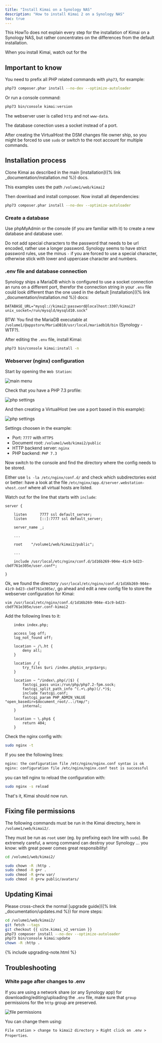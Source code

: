 ```yaml
---
title: "Install Kimai on a Synology NAS"
description: "How to install Kimai 2 on a Synology NAS"
toc: true
---
```


This HowTo does not explain every step for the installation of Kimai on a Synology NAS, 
but rather concentrates on the differences from the default installation.

When you install Kimai, watch out for the 

## Important to know

You need to prefix all PHP related commands with `php73`, for example:
```bash
php73 composer.phar install --no-dev --optimize-autoloader
```

Or run a console command:
```bash
php73 bin/console kimai:version
```

The webserver user is called `http` and not `www-data`.

The database conection uses a socket instead of a port.

After creating the VirtualHost the DSM changes file owner ship, so you might be forced to use `sudo` or switch to the root account for multiple commands.  

## Installation process

Clone Kimai as described in the main [installation]({% link _documentation/installation.md %}) docs.

This examples uses the path `/volume1/web/kimai2`

Then download and install composer. Now install all dependencies:
```bash
php73 composer.phar install --no-dev --optimize-autoloader
```

### Create a database

Use phpMyAdmin or the console (if you are familiar with it)  to create a new database and database user.

Do not add special characters to the password that needs to be url encoded, rather use a longer password.
Synology seems to have strict password rules, use the minus `-` if you are forced to use a special character, 
otherwise stick with lower and uppercase character and numbers.

### .env file and database connection

Synology ships a MariaDB which is configured to use a socket connection an runs on a different port, 
therefor the connection string in your `.env` file could look different than the one used in the 
default [installation]({% link _documentation/installation.md %}) docs:

```
DATABASE_URL="mysql://kimai2:password@localhost:3307/kimai2?unix_socket=/run/mysqld/mysqld10.sock"
```

BTW: You find the MariaDB executable at `/volume1/@appstore/MariaDB10/usr/local/mariadb10/bin` (Synology - WTF?).

After editing the `.env` file, install Kimai:

```bash
php73 bin/console kimai:install -n
```

### Webserver (nginx) configuration

Start by opening the `Web Station`:

![main menu](/images/documentation/synology-1.png "Main Menu > Web Station")

Check that you have a PHP 7.3 profile:

![php settings](/images/documentation/synology-2.png "Main Menu > Web Station > PHP Settings")

And then creating a VirtualHost (we use a port based in this example): 

![php settings](/images/documentation/synology-3.png "Main Menu > Web Station > PHP Settings")

Settings choosen in the example:

- Port: `7777` with `HTTPS`
- Document root: `/volume1/web/kimai2/public`
- HTTP backend server: `nginx`
- PHP backend: `PHP 7.3`

Now switch to the console and find the directory where the config needs to be stored.

Either use `ls -la /etc/nginx/conf.d/` and check which subdirectories exist or better:
have a look at the file `/etc/nginx/app.d/server.webstation-vhost.conf` where all virtual hosts are listed.

Watch out for the line that starts with `include`:

```
server {

    listen      7777 ssl default_server;
    listen      [::]:7777 ssl default_server;

    server_name _;

    ...

    root    "/volume1/web/kimai2/public";

    ...

    include /usr/local/etc/nginx/conf.d/1d16b269-904e-41c9-bd23-cbdf761e305e/user.conf*;

}
```

Ok, we found the directory `/usr/local/etc/nginx/conf.d/1d16b269-904e-41c9-bd23-cbdf761e305e/`, go ahead and edit a 
new config file to store the webserver configuration for Kimai: 
```
vim /usr/local/etc/nginx/conf.d/1d16b269-904e-41c9-bd23-cbdf761e305e/user.conf-kimai2
```

Add the following lines to it:
```
    index index.php;

    access_log off;
    log_not_found off;

    location ~ /\.ht {
        deny all;
    }

    location / {
        try_files $uri /index.php$is_args$args;
    }

    location ~ ^/index\.php(/|$) {
        fastcgi_pass unix:/run/php/php7.2-fpm.sock;
        fastcgi_split_path_info ^(.+\.php)(/.*)$;
        include fastcgi.conf;
        fastcgi_param PHP_ADMIN_VALUE "open_basedir=$document_root/..:/tmp/";
        internal;
    }

    location ~ \.php$ {
        return 404;
    }
```

Check the nginx config with:
```bash
sudo nginx -t
```

If you see the following lines:
```bash
nginx: the configuration file /etc/nginx/nginx.conf syntax is ok
nginx: configuration file /etc/nginx/nginx.conf test is successful
```
you can tell nginx to reload the configuration with:
```bash
sudo nginx -s reload
```

That's it, Kimai should now run.

## Fixing file permissions

The following commands must be run in the Kimai directory, here in `/volume1/web/kimai2/`.

They must be run as `root` user (eg. by prefixing each line with `sudo`). 
Be extremely careful, a wrong command can destroy your Synology ... you know: with great power comes great responsibility!

```bash
cd /volume1/web/kimai2/

sudo chown -R :http .
sudo chmod -R g+r .
sudo chmod -R g+rw var/
sudo chmod -R g+rw public/avatars/
```

## Updating Kimai

Please cross-check the normal [upgrade guide]({% link _documentation/updates.md %}) for more steps:

```bash
cd /volume1/web/kimai2/
git fetch --tags
git checkout {{ site.kimai_v2_version }}
php73 composer install --no-dev --optimize-autoloader
php73 bin/console kimai:update
chown -R :http .
```

{% include upgrading-note.html %} 

## Troubleshooting

### White page after changes to .env

If you are using a network share (or any Synology app) for downloading/editing/uploading the `.env` file, 
make sure that `group` permissions for the `http` group are preserved.

![file permissions](/images/documentation/synology-4.png "File station > Select file > Right clink > Properties")

You can change them using:

`File station > change to kimai2 directory > Right click on .env > Properties`.
